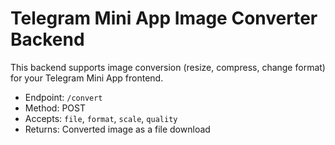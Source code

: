 # Telegram Mini App Image Converter Backend

This backend supports image conversion (resize, compress, change format) for your Telegram Mini App frontend.

- Endpoint: `/convert`
- Method: POST
- Accepts: `file`, `format`, `scale`, `quality`
- Returns: Converted image as a file download